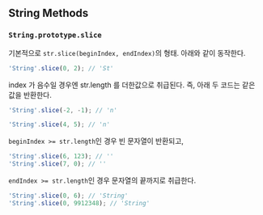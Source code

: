 ## String Methods

### `String.prototype.slice`

기본적으로 `str.slice(beginIndex, endIndex)`의 형태. 아래와 같이 동작한다.

```js
'String'.slice(0, 2); // 'St'
```

index 가 음수일 경우엔 str.length 를 더한값으로 취급된다. 즉, 아래 두 코드는 같은 값을 반환한다.

```js
'String'.slice(-2, -1); // 'n'

'String'.slice(4, 5); // 'n'
```

`beginIndex >= str.length`인 경우 빈 문자열이 반환되고,

```js
'String'.slice(6, 123); // ''
'String'.slice(7, 0); // ''
```

`endIndex >= str.length`인 경우 문자열의 끝까지로 취급한다.

```js
'String'.slice(0, 6); // 'String'
'String'.slice(0, 9912348); // 'String'
```
